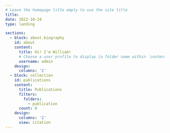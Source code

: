 ```yaml
---
# Leave the homepage title empty to use the site title
title:
date: 2022-10-24
type: landing

sections:
  - block: about.biography
    id: about
    content:
      title: Hi! I'm William!
      # Choose a user profile to display (a folder name within `content/authors/`)
      username: admin
    design:
      columns: '2'
  - block: collection
    id: publications
    content:
      title: Publications
      filters:
        folders:
          - publication
      count: 0
    design:
      columns: '2'
      view: citation
---
```

